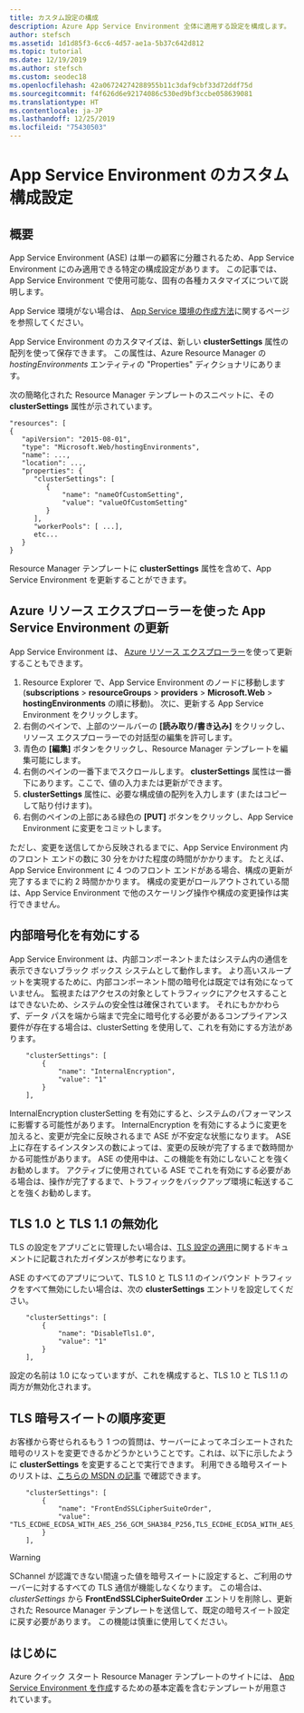 ```yaml
---
title: カスタム設定の構成
description: Azure App Service Environment 全体に適用する設定を構成します。 その作業を Azure Resource Manager テンプレートで行う方法について説明します。
author: stefsch
ms.assetid: 1d1d85f3-6cc6-4d57-ae1a-5b37c642d812
ms.topic: tutorial
ms.date: 12/19/2019
ms.author: stefsch
ms.custom: seodec18
ms.openlocfilehash: 42a06724274288955b11c3daf9cbf33d72ddf75d
ms.sourcegitcommit: f4f626d6e92174086c530ed9bf3ccbe058639081
ms.translationtype: HT
ms.contentlocale: ja-JP
ms.lasthandoff: 12/25/2019
ms.locfileid: "75430503"
---
```

# <a name="custom-configuration-settings-for-app-service-environments"></a>App Service Environment のカスタム構成設定
## <a name="overview"></a>概要
App Service Environment (ASE) は単一の顧客に分離されるため、App Service Environment にのみ適用できる特定の構成設定があります。 この記事では、App Service Environment で使用可能な、固有の各種カスタマイズについて説明します。

App Service 環境がない場合は、 [App Service 環境の作成方法](app-service-web-how-to-create-an-app-service-environment.md)に関するページを参照してください。

App Service Environment のカスタマイズは、新しい **clusterSettings** 属性の配列を使って保存できます。 この属性は、Azure Resource Manager の *hostingEnvironments* エンティティの "Properties" ディクショナリにあります。

次の簡略化された Resource Manager テンプレートのスニペットに、その **clusterSettings** 属性が示されています。

    "resources": [
    {
       "apiVersion": "2015-08-01",
       "type": "Microsoft.Web/hostingEnvironments",
       "name": ...,
       "location": ...,
       "properties": {
          "clusterSettings": [
             {
                 "name": "nameOfCustomSetting",
                 "value": "valueOfCustomSetting"
             }
          ],
          "workerPools": [ ...],
          etc...
       }
    }

Resource Manager テンプレートに **clusterSettings** 属性を含めて、App Service Environment を更新することができます。

## <a name="use-azure-resource-explorer-to-update-an-app-service-environment"></a>Azure リソース エクスプローラーを使った App Service Environment の更新
App Service Environment は、 [Azure リソース エクスプローラー](https://resources.azure.com)を使って更新することもできます。  

1. Resource Explorer で、App Service Environment のノードに移動します (**subscriptions** > **resourceGroups** > **providers** > **Microsoft.Web** > **hostingEnvironments** の順に移動)。 次に、更新する App Service Environment をクリックします。
2. 右側のペインで、上部のツールバーの **[読み取り/書き込み]** をクリックし、リソース エクスプローラーでの対話型の編集を許可します。  
3. 青色の **[編集]** ボタンをクリックし、Resource Manager テンプレートを編集可能にします。
4. 右側のペインの一番下までスクロールします。 **clusterSettings** 属性は一番下にあります。ここで、値の入力または更新ができます。
5. **clusterSettings** 属性に、必要な構成値の配列を入力します (またはコピーして貼り付けます)。  
6. 右側のペインの上部にある緑色の **[PUT]** ボタンをクリックし、App Service Environment に変更をコミットします。

ただし、変更を送信してから反映されるまでに、App Service Environment 内のフロント エンドの数に 30 分をかけた程度の時間がかかります。
たとえば、App Service Environment に 4 つのフロント エンドがある場合、構成の更新が完了するまでに約 2 時間かかります。 構成の変更がロールアウトされている間は、App Service Environment で他のスケーリング操作や構成の変更操作は実行できません。

## <a name="enable-internal-encryption"></a>内部暗号化を有効にする

App Service Environment は、内部コンポーネントまたはシステム内の通信を表示できないブラック ボックス システムとして動作します。 より高いスループットを実現するために、内部コンポーネント間の暗号化は既定では有効になっていません。 監視またはアクセスの対象としてトラフィックにアクセスすることはできないため、システムの安全性は確保されています。 それにもかかわらず、データ パスを端から端まで完全に暗号化する必要があるコンプライアンス要件が存在する場合は、clusterSetting を使用して、これを有効にする方法があります。  

        "clusterSettings": [
            {
                "name": "InternalEncryption",
                "value": "1"
            }
        ],
 
InternalEncryption clusterSetting を有効にすると、システムのパフォーマンスに影響する可能性があります。 InternalEncryption を有効にするように変更を加えると、変更が完全に反映されるまで ASE が不安定な状態になります。 ASE 上に存在するインスタンスの数によっては、変更の反映が完了するまで数時間かかる可能性があります。 ASE の使用中は、この機能を有効にしないことを強くお勧めします。 アクティブに使用されている ASE でこれを有効にする必要がある場合は、操作が完了するまで、トラフィックをバックアップ環境に転送することを強くお勧めします。 

## <a name="disable-tls-10-and-tls-11"></a>TLS 1.0 と TLS 1.1 の無効化

TLS の設定をアプリごとに管理したい場合は、[TLS 設定の適用](../configure-ssl-bindings.md#enforce-tls-versions)に関するドキュメントに記載されたガイダンスが参考になります。 

ASE のすべてのアプリについて、TLS 1.0 と TLS 1.1 のインバウンド トラフィックをすべて無効にしたい場合は、次の **clusterSettings** エントリを設定してください。

        "clusterSettings": [
            {
                "name": "DisableTls1.0",
                "value": "1"
            }
        ],

設定の名前は 1.0 になっていますが、これを構成すると、TLS 1.0 と TLS 1.1 の両方が無効化されます。

## <a name="change-tls-cipher-suite-order"></a>TLS 暗号スイートの順序変更
お客様から寄せられるもう 1 つの質問は、サーバーによってネゴシエートされた暗号のリストを変更できるかどうかということです。これは、以下に示したように **clusterSettings** を変更することで実行できます。 利用できる暗号スイートのリストは、[こちらの MSDN の記事](https://msdn.microsoft.com/library/windows/desktop/aa374757\(v=vs.85\).aspx) で確認できます。

        "clusterSettings": [
            {
                "name": "FrontEndSSLCipherSuiteOrder",
                "value": "TLS_ECDHE_ECDSA_WITH_AES_256_GCM_SHA384_P256,TLS_ECDHE_ECDSA_WITH_AES_128_GCM_SHA256_P256,TLS_ECDHE_RSA_WITH_AES_256_CBC_SHA384_P256,TLS_ECDHE_RSA_WITH_AES_128_CBC_SHA256_P256,TLS_ECDHE_RSA_WITH_AES_256_CBC_SHA_P256,TLS_ECDHE_RSA_WITH_AES_128_CBC_SHA_P256"
            }
        ],

> [!WARNING]
> SChannel が認識できない間違った値を暗号スイートに設定すると、ご利用のサーバーに対するすべての TLS 通信が機能しなくなります。 この場合は、 *clusterSettings* から **FrontEndSSLCipherSuiteOrder** エントリを削除し、更新された Resource Manager テンプレートを送信して、既定の暗号スイート設定に戻す必要があります。  この機能は慎重に使用してください。
> 
> 

## <a name="get-started"></a>はじめに
Azure クイック スタート Resource Manager テンプレートのサイトには、 [App Service Environment を作成](https://azure.microsoft.com/documentation/templates/201-web-app-ase-create/)するための基本定義を含むテンプレートが用意されています。

<!-- LINKS -->

<!-- IMAGES -->
